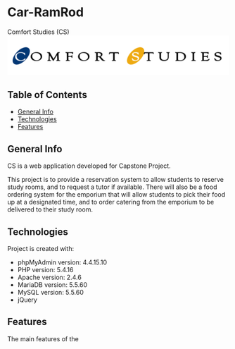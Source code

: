 # Car-RamRod
Comfort Studies (CS) <a href="https://dbdev-stark.cs.kent.edu/~lmaynar1/Capstone/FINALPRODUCT/sign.php"><img src="images/logo.png" title="Comfort Studies" alt="Comfort Studies"></a>
## Table of Contents
* [General Info](#general-info)
* [Technologies](#technologies)
* [Features](#features)

## General Info
CS is a web application developed for Capstone Project.

This project is to provide a reservation system to allow students to reserve study rooms, and to request a tutor if available. There will also be a food ordering system for the emporium that will allow students to pick their food up at a designated time, and to order catering from the emporium to be delivered to their study room.

## Technologies
Project is created with:
* phpMyAdmin version: 4.4.15.10
* PHP version: 5.4.16
* Apache version: 2.4.6
* MariaDB version: 5.5.60
* MySQL version: 5.5.60
* jQuery

## Features
The main features of the 
